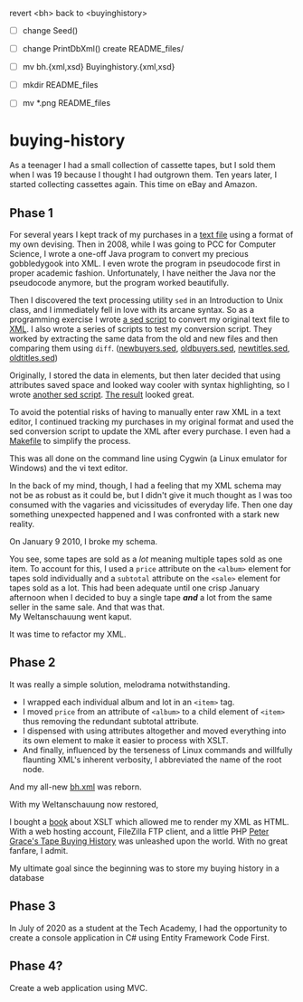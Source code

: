 revert \<bh\> back to \<buyinghistory\>
- [ ] change Seed()
- [ ] change PrintDbXml()
create README_files/
- [ ] mv bh.{xml,xsd} Buyinghistory.{xml,xsd}
- [ ] mkdir README_files
- [ ] mv *.png README_files



# buying-history  
As a teenager I had a small collection of cassette tapes, but I sold them when I was 19 because I thought I had outgrown them. Ten years later, I started collecting cassettes again. This time on eBay and Amazon.

## Phase 1
For several years I kept track of my purchases in a [text file][2] using a format of my own devising. Then in 2008, while I was going to PCC for Computer Science, I wrote a one-off Java program to convert my precious gobbledygook into XML. I even wrote the program in pseudocode first in proper academic fashion. Unfortunately, I have neither the Java nor the pseudocode anymore, but the program worked beautifully. 

Then I discovered the text processing utility `sed` in an Introduction to Unix class, and I immediately fell in love with its arcane syntax. So as a programming exercise I wrote [a sed script][3] to convert my original text file to [XML][4]. I also wrote a series of scripts to test my conversion script. They worked by extracting the same data from the old and new files and then comparing them using `diff`. ([newbuyers.sed](legacy_files/newbuyers.sed), [oldbuyers.sed](legacy_files/oldbuyers.sed), [newtitles.sed](legacy_files/newtitles.sed), [oldtitles.sed](legacy_files/oldtitles.sed))

Originally, I stored the data in elements, but then later decided that using attributes saved space and looked way cooler with syntax highlighting, so I wrote [another sed script][5]. [The result][6] looked great.

To avoid the potential risks of having to manually enter raw XML in a text editor, I continued tracking my purchases in my original format and used the sed conversion script to update the XML after every purchase. I even had a [Makefile][7] to simplify the process. 

This was all done on the command line using Cygwin (a Linux emulator for Windows) and the vi text editor. 

In the back of my mind, though, I had a feeling that my XML schema may not be as robust as it could be, but I didn't give it much thought as I was too consumed with the vagaries and vicissitudes of everyday life. Then one day something unexpected happened and I was confronted with a stark new reality.

On January 9 2010, I broke my schema.

You see, some tapes are sold as a *lot* meaning multiple tapes sold as one item. To account for this, I used a `price` attribute on the `<album>` element for tapes sold individually and a `subtotal` attribute on the `<sale>` element for tapes sold as a lot. This had been adequate until one crisp January afternoon when I decided to buy a single tape ***and*** a lot from the same seller in the same sale.  And that was that.   
My Weltanschauung went kaput.

It was time to refactor my XML.

## Phase 2

It was really a simple solution, melodrama notwithstanding.   
- I wrapped each individual album and lot in an `<item>` tag. 
- I moved `price` from an attribute of `<album>` to a child element of `<item>` thus removing the redundant subtotal attribute. 
- I dispensed with using attributes altogether and moved everything into its own element to make it easier to process with XSLT.
- And finally, influenced by the terseness of Linux commands and willfully flaunting XML's inherent verbosity, I abbreviated the name of the root node.

And my all-new [bh.xml][8] was reborn.

With my Weltanschauung now restored, 

I bought a [book][1] about XSLT which allowed me to render my XML as HTML. With a web hosting account, FileZilla FTP client, and a little PHP [Peter Grace's Tape Buying History][9] was unleashed upon the world. With no great fanfare, I admit.

My ultimate goal since the beginning was to store my buying history in a database

## Phase 3

In July of 2020 as a student at the Tech Academy, I had the opportunity to create a console application in C# using Entity Framework Code First. 

## Phase 4? 

Create a web application using MVC.


[1]: <https://www.amazon.com/XSLT-Working-Khun-Yee-Fung/dp/0201711036/> "XSLT: Working with XML and HTML by Khun Yee Fung" 
[2]: <legacy_files/Buyinghistory.txt> "Buyinghistory.txt"
[3]: <legacy_files/convertbh.sed1> "converbh.sed1"
[4]: <legacy_files/bh1.xml> "bh1.xml"
[5]: <legacy_files/convertbh.sed2> "converbh.sed2"
[6]: <legacy_files/bh.xml> "Buyinghistory in XML w/ attributes"
[7]: <legacy_files/Makefile> "Makefile"
[8]: <bh.xml> "bh.xml"
[9]: <https://petergrace.site/buying-history/> "Peter Grace's Tape Buying History"
[10]: <legacy_files/albumsby> "Print albums by band"
